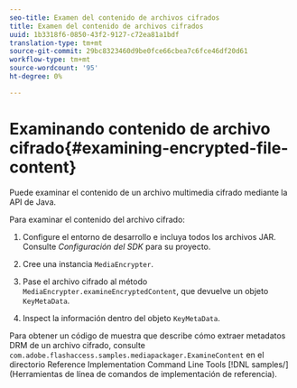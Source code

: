 ```yaml
---
seo-title: Examen del contenido de archivos cifrados
title: Examen del contenido de archivos cifrados
uuid: 1b3318f6-0850-43f2-9127-c72ea81a1bdf
translation-type: tm+mt
source-git-commit: 29bc8323460d9be0fce66cbea7c6fce46df20d61
workflow-type: tm+mt
source-wordcount: '95'
ht-degree: 0%

---
```



# Examinando contenido de archivo cifrado{#examining-encrypted-file-content}

Puede examinar el contenido de un archivo multimedia cifrado mediante la API de Java.

Para examinar el contenido del archivo cifrado:

1. Configure el entorno de desarrollo e incluya todos los archivos JAR. Consulte *Configuración del SDK* para su proyecto.
1. Cree una instancia `MediaEncrypter`.
1. Pase el archivo cifrado al método `MediaEncrypter.examineEncryptedContent`, que devuelve un objeto `KeyMetaData`.

1. Inspect la información dentro del objeto `KeyMetaData`.

Para obtener un código de muestra que describe cómo extraer metadatos DRM de un archivo cifrado, consulte `com.adobe.flashaccess.samples.mediapackager.ExamineContent` en el directorio Reference Implementation Command Line Tools [!DNL samples/] (Herramientas de línea de comandos de implementación de referencia).
